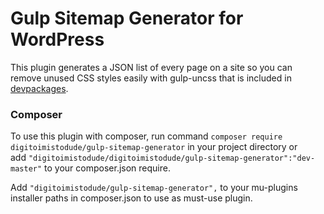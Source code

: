 # Gulp Sitemap Generator for WordPress

This plugin generates a JSON list of every page on a site so you can remove unused CSS styles easily with gulp-uncss that is included in [devpackages](https://github.com/digitoimistodude/devpackages).

### Composer

To use this plugin with composer, run command `composer require digitoimistodude/gulp-sitemap-generator` in your project directory or add `"digitoimistodude/digitoimistodude/gulp-sitemap-generator":"dev-master"` to your composer.json require.

Add `"digitoimistodude/gulp-sitemap-generator",` to your mu-plugins installer paths in composer.json to use as must-use plugin.
